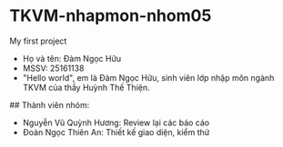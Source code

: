 # TKVM-nhapmon-nhom05

My first project

* Họ và tên: Đàm Ngọc Hữu
* MSSV: 25161138
* "Hello world", em là Đàm Ngọc Hữu, sinh viên lớp nhập môn ngành TKVM của thầy Huỳnh Thế Thiện.

\## Thành viên nhóm:

* Nguyễn Vũ Quỳnh Hương: Review lại các báo cáo
* Đoàn Ngọc Thiên An: Thiết kế giao diện, kiểm thử
